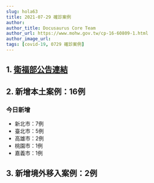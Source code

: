 ```yaml
---
slug: hola63
title: 2021-07-29 確診案例
author: 
author_title: Docusaurus Core Team
author_url: https://www.mohw.gov.tw/cp-16-60809-1.html
author_image_url: 
tags: [covid-19, 0729 確診案例]
---
```


## 1. [衛福部公告連結](https://www.cdc.gov.tw/Bulletin/Detail/2FgGduGbRJzsDE0wmhR8Tg?typeid=9)

## 2. 新增本土案例：16例

### 今日新增
* 新北市：7例
* 臺北市：5例
* 高雄市：2例
* 桃園市：1例
* 嘉義市：1例

## 3. 新增境外移入案例：2例
